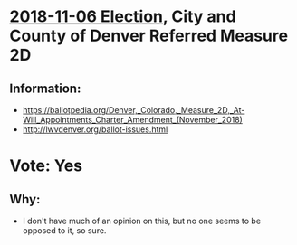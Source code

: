 # [2018-11-06 Election](../../README.md), City and County of Denver Referred Measure 2D

## Information:

* https://ballotpedia.org/Denver,_Colorado,_Measure_2D,_At-Will_Appointments_Charter_Amendment_(November_2018)
* http://lwvdenver.org/ballot-issues.html

# Vote: Yes

## Why:

* I don't have much of an opinion on this, but no one seems to be opposed to it, so sure.
